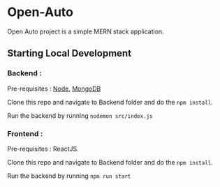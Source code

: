 # Open-Auto

Open Auto project is a simple MERN stack application.

## Starting Local Development

### Backend : 
Pre-requisites : [Node](https://nodejs.org/en/), [MongoDB](https://www.mongodb.com/)

Clone this repo and navigate to Backend folder and do the  `npm install`.

Run the backend by running `nodemon src/index.js`




### Frontend :

Pre-requisites : ReactJS. 

Clone this repo and navigate to Backend folder and do the `npm install`.

Run the backend by running `npm run start`

